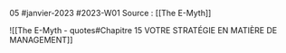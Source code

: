 05 #janvier-2023 #2023-W01
Source : [[The E-Myth]]

![[The E-Myth - quotes#Chapitre 15 VOTRE STRATÉGIE EN MATIÈRE DE MANAGEMENT]]